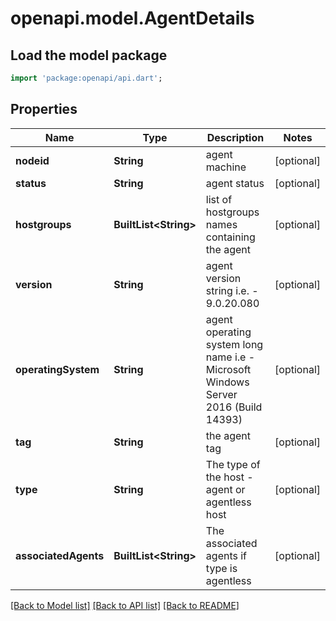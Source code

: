 # openapi.model.AgentDetails

## Load the model package
```dart
import 'package:openapi/api.dart';
```

## Properties
Name | Type | Description | Notes
------------ | ------------- | ------------- | -------------
**nodeid** | **String** | agent machine | [optional] 
**status** | **String** | agent status | [optional] 
**hostgroups** | **BuiltList&lt;String&gt;** | list of hostgroups names containing the agent | [optional] 
**version** | **String** | agent version string i.e. - 9.0.20.080 | [optional] 
**operatingSystem** | **String** | agent operating system long name i.e - Microsoft Windows Server 2016  (Build 14393) | [optional] 
**tag** | **String** | the agent tag | [optional] 
**type** | **String** | The type of the host - agent or agentless host | [optional] 
**associatedAgents** | **BuiltList&lt;String&gt;** | The associated agents if type is agentless | [optional] 

[[Back to Model list]](../README.md#documentation-for-models) [[Back to API list]](../README.md#documentation-for-api-endpoints) [[Back to README]](../README.md)


